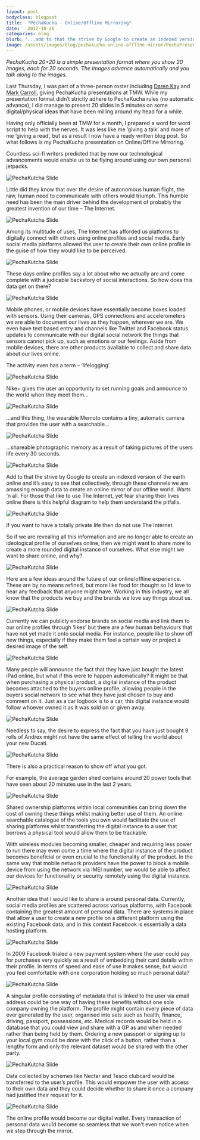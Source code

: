 ```yaml
---
layout: post
bodyclass: blogpost
title:  "PechaKucha - Online/Offline Mirroring"
date:   2012-10-26
categories: blog
blurb: "...add to that the strive by Google to create an indexed version of the earth online and it’s easy to see that collectively, through these channels we are amassing enough data to create an online mirror of our offline world. Warts ‘n all."
image: /assets/images/blog/pechakucha-online-offline-mirror/PechaPresentation13.jpg
---
```


_PechaKucha 20×20 is a simple presentation format where you show 20 images, each for 20 seconds. The images advance automatically and you talk along to the images._

Last Thursday, I was part of a three-person roster including [Daren Kay](http://www.dandad.org/inspiration/profiles/individuals/daren-kay) and [Mark Carroll](http://www.thingsisee.me/), giving PechaKucha presentations at TMW. While my presentation format didn’t strictly adhere to PechaKucha rules (no automatic advance), I did manage to present 20 slides in 5 minutes on some digital/physical ideas that have been milling around my head for a while.

Having only officially been at TMW for a month, I prepared a word for word script to help with the nerves. It was less like me ’giving a talk’ and more of me ‘giving a read’, but as a result I now have a ready written blog post. So what follows is my PechaKucha presentation on Online/Offline Mirroring.

Countless sci-fi writers predicted that by now our technological advancements would enable us to be flying around using our own personal jetpacks.

![PechaKutcha Slide](/assets/images/blog/pechakucha-online-offline-mirror/PechaPresentation.jpg "PechaKutcha Slide") 

Little did they know that over the desire of autonomous human flight, the raw, human need to communicate with others would triumph.
This humble need has been the main driver behind the development of probably the greatest invention of our time – The Internet.

![PechaKutcha Slide](/assets/images/blog/pechakucha-online-offline-mirror/PechaPresentation2.jpg "PechaKutcha Slide") 

Among its multitude of uses, The Internet has afforded us platforms to digitally connect with others using online profiles and social media.
Early social media platforms allowed the user to create their own online profile in the guise of how they would like to be perceived.

![PechaKutcha Slide](/assets/images/blog/pechakucha-online-offline-mirror/PechaPresentation3.jpg "PechaKutcha Slide") 

These days online profiles say a lot about who we actually are and come complete with a judicable backstory of social interactions. So how does this data get on there?

![PechaKutcha Slide](/assets/images/blog/pechakucha-online-offline-mirror/PechaPresentation4.jpg "PechaKutcha Slide") 

Mobile phones, or mobile devices have essentially become boxes loaded with sensors. Using their cameras, GPS connections and accelerometers we are able to document our lives as they happen, wherever we are.
We even have text based entry and channels like Twitter and Facebook status updates to communicate with our digital social network the things that sensors cannot pick up, such as emotions or our feelings.
Aside from mobile devices, there are other products available to collect and share data about our lives online.

The activity even has a term – ‘lifelogging’.

![PechaKutcha Slide](/assets/images/blog/pechakucha-online-offline-mirror/PechaPresentation5.jpg "PechaKutcha Slide") 

Nike+ gives the user an opportunity to set running goals and announce to the world when they meet them…

![PechaKutcha Slide](/assets/images/blog/pechakucha-online-offline-mirror/PechaPresentation6.jpg "PechaKutcha Slide") 

…and this thing, the wearable Memoto contains a tiny, automatic camera that provides the user with a searchable…

![PechaKutcha Slide](/assets/images/blog/pechakucha-online-offline-mirror/PechaPresentation7.jpg "PechaKutcha Slide") 

…shareable photographic memory as a result of taking pictures of the users life every 30 seconds.

![PechaKutcha Slide](/assets/images/blog/pechakucha-online-offline-mirror/PechaPresentation8.jpg "PechaKutcha Slide") 

Add to that the strive by Google to create an indexed version of the earth online and it’s easy to see that collectively, through these channels we are amassing enough data to create an online mirror of our offline world. Warts ‘n all.
For those that like to use The Internet, yet fear sharing their lives online there is this helpful diagram to help them understand the pitfalls.

![PechaKutcha Slide](/assets/images/blog/pechakucha-online-offline-mirror/PechaPresentation9.jpg "PechaKutcha Slide") 

If you want to have a totally private life then do not use The Internet.

So if we are revealing all this information and are no longer able to create an ideological profile of ourselves online, then we might want to share more to create a more rounded digital instance of ourselves. What else might we want to share online, and why?

![PechaKutcha Slide](/assets/images/blog/pechakucha-online-offline-mirror/PechaPresentation10.jpg "PechaKutcha Slide") 



Here are a few ideas around the future of our online/offline experience. These are by no means refined, but more like food for thought so I’d love to hear any feedback that anyone might have.
Working in this industry, we all know that the products we buy and the brands we love say things about us.

![PechaKutcha Slide](/assets/images/blog/pechakucha-online-offline-mirror/PechaPresentation11.jpg "PechaKutcha Slide") 

Currently we can publicly endorse brands on social media and link them to our online profiles through ‘likes’ but there are a few human behaviours that have not yet made it onto social media. For instance, people like to show off new things, especially if they make them feel a certain way or project a desired image of the self.

![PechaKutcha Slide](/assets/images/blog/pechakucha-online-offline-mirror/PechaPresentation12.jpg "PechaKutcha Slide") 

Many people will announce the fact that they have just bought the latest iPad online, but what if this were to happen automatically?
It might be that when purchasing a physical product, a digital instance of the product becomes attached to the buyers online profile, allowing people in the buyers social network to see what they have just chosen to buy and comment on it.
Just as a car logbook is to a car, this digital instance would follow whoever owned it as it was sold on or given away.

![PechaKutcha Slide](/assets/images/blog/pechakucha-online-offline-mirror/PechaPresentation13.jpg "PechaKutcha Slide") 

Needless to say, the desire to express the fact that you have just bought 9 rolls of Andrex might not have the same effect of telling the world about your new Ducati.

![PechaKutcha Slide](/assets/images/blog/pechakucha-online-offline-mirror/PechaPresentation14.jpg "PechaKutcha Slide") 

There is also a practical reason to show off what you got.

 

For example, the average garden shed contains around 20 power tools that have seen about 20 minutes use in the last 2 years.

![PechaKutcha Slide](/assets/images/blog/pechakucha-online-offline-mirror/PechaPresentation15.jpg "PechaKutcha Slide") 

Shared ownership platforms within local communities can bring down the cost of owning these things whilst making better use of them. An online searchable catalogue of the tools you own would facilitate the use of sharing platforms whilst transferring the digital instance to a user that borrows a physical tool would allow them to be trackable.

With wireless modules becoming smaller, cheaper and requiring less power to run there may even come a time where the digital instance of the product becomes beneficial or even crucial to the functionality of the product.
In the same way that mobile network providers have the power to block a mobile device from using the network via IMEI number, we would be able to affect our devices for functionality or security remotely using the digital instance.

![PechaKutcha Slide](/assets/images/blog/pechakucha-online-offline-mirror/PechaPresentation16.jpg "PechaKutcha Slide") 


Another idea that I would like to share is around personal data. Currently, social media profiles are scattered across various platforms, with Facebook containing the greatest amount of personal data.
There are systems in place that allow a user to create a new profile on a different platform using the existing Facebook data, and in this context Facebook is essentially a data hosting platform.

![PechaKutcha Slide](/assets/images/blog/pechakucha-online-offline-mirror/PechaPresentation17.jpg "PechaKutcha Slide") 

In 2009 Facebook trialed a new payment system where the user could pay for purchases very quickly as a result of embedding their card details within their profile. In terms of speed and ease of use It makes sense, but would you feel comfortable with one corporation holding so much personal data?

![PechaKutcha Slide](/assets/images/blog/pechakucha-online-offline-mirror/PechaPresentation18.jpg "PechaKutcha Slide") 

A singular profile consisting of metadata that is linked to the user via email address could be one way of having these benefits without one sole company owning the platform. The profile might contain every piece of data ever generated by the user, organised into sets such as health, finance, driving, passport, possessions, etc.
Medical records would be held in a database that you could view and share with a GP as and when needed rather than being held by them.
Ordering a new passport or signing up to your local gym could be done with the click of a button, rather than a lengthy form and only the relevant dataset would be shared with the other party.

![PechaKutcha Slide](/assets/images/blog/pechakucha-online-offline-mirror/PechaPresentation19.jpg "PechaKutcha Slide") 

Data collected by schemes like Nectar and Tesco clubcard would be transferred to the user’s profile. This would empower the user with access to their own data and they could decide whether to share it once a company had justified their request for it.

![PechaKutcha Slide](/assets/images/blog/pechakucha-online-offline-mirror/PechaPresentation20.jpg "PechaKutcha Slide") 

The online profile would become our digital wallet. Every transaction of personal data would become so seamless that we won’t even notice when we step through the mirror.